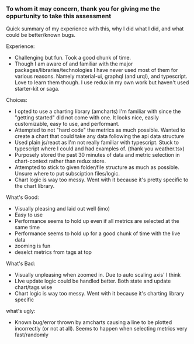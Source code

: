 ### To whom it may concern, thank you for giving me the oppurtunity to take this assessment
Quick summary of my experience with this, why I did what I did, and what could be better/known bugs. 

Experience: 
* Challenging but fun. Took a good chunk of time. 
* Though I am aware of and familiar with the major packages/libraries/technologies I have never used most of them for various reasons. Namely material-ui, graphql (and urql), and typescript. Love to learn them though. I use redux in my own work but haven't used starter-kit or saga. 

Choices: 
* I opted to use a charting library (amcharts) I'm familiar with since the "getting started" did not come with one. It looks nice, easily customizable, easy to use, and performant. 
* Attempted to not "hard code" the metrics as much possible. Wanted to create a chart that could take any data following the api data structure
* Used plain js/react as I'm not really familiar with typescript. Stuck to typescript where I could and had examples of. (thank you weather.tsx)
* Purposely stored the past 30 minutes of data and metric selection in chart-context rather than redux store.
* Attempted to stick to given folder/file structure as much as possible. Unsure where to put subsciption files/logic. 
* Chart logic is way too messy. Went with it because it's pretty specific to the chart library.  

What's Good:
* Visually pleasing and laid out well (imo)
* Easy to use
* Performance seems to hold up even if all metrics are selected at the same time
* Performance seems to hold up for a good chunk of time with the live data
* zooming is fun
* deselct metrics from tags at top

What's Bad: 
* Visually unpleasing when zoomed in. Due to auto scaling axis' I think
* LIve update logic could be handled better. Both state and update chart/tags wise
* Chart logic is way too messy. Went with it because it's charting library specific

what's ugly: 
* Known bug/error thrown by amcharts causing a line to be plotted incorrectly (or not at all). Seems to happen when selecting metrics very fast/randomly

